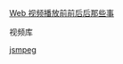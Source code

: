 [Web 视频播放前前后后那些事](https://mp.weixin.qq.com/s/bsla0FzDnM1iEm_ev3fMXw)





视频库

[jsmpeg](https://github.com/phoboslab/jsmpeg)


